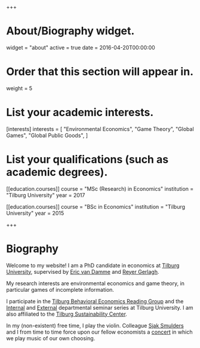 +++
# About/Biography widget.
widget = "about"
active = true
date = 2016-04-20T00:00:00

# Order that this section will appear in.
weight = 5

# List your academic interests.
[interests]
  interests = [
    "Environmental Economics",
    "Game Theory",
    "Global Games",
    "Global Public Goods",
  ]

# List your qualifications (such as academic degrees).
  
[[education.courses]]
  course = "MSc (Research) in Economics"
  institution = "Tilburg University"
  year = 2017

[[education.courses]]
  course = "BSc in Economics"
  institution = "Tilburg University"
  year = 2015
 
+++

# Biography

Welcome to my website! I am a PhD candidate in economics at [Tilburg University](https://research.tilburguniversity.edu/en/persons/roweno-jrk-heijmans/), supervised by [Eric van Damme](https://research.tilburguniversity.edu/en/persons/eric-van-damme) and [Reyer Gerlagh](http://www.gerlagh.nl/).


My research interests are environmental economics and game theory, in particular games of incomplete information.

I participate in the [Tilburg Behavioral Economics Reading Group](https://behavioralreadinggroup.weebly.com/) and the [Internal](https://www.tilburguniversity.edu/about/schools/economics-and-management/news/events/seminars/economics-workshops/) and [External](https://www.tilburguniversity.edu/about/schools/economics-and-management/news/events/seminars/economics/) departmental seminar series at Tilburg University. I am also affiliated to the [Tilburg Sustainability Center](https://www.tilburguniversity.edu/research/institutes-and-research-groups/tsc).

In my (non-existent) free time, I play the violin. Colleague [Sjak Smulders](https://research.tilburguniversity.edu/en/persons/sjak-smulders) and I from time to time force upon our fellow economists a [concert](https://twitter.com/TiUEconomics/status/1111204863382380544) in which we play music of our own choosing.
